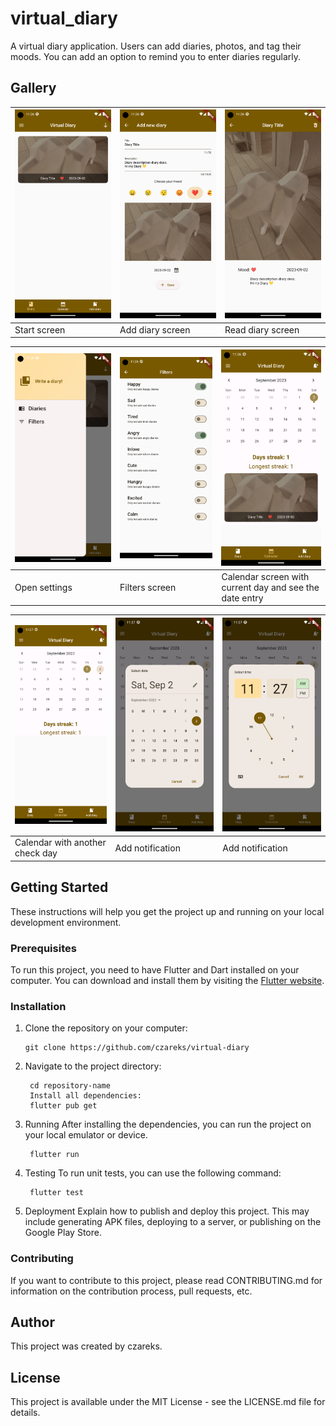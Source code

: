 
# virtual_diary

A virtual diary application. Users can add diaries, photos, and tag their moods. You can add an option to remind you to enter diaries regularly.

## Gallery
| ![Zdjęcie 1](app%20photo/1.png) | ![Zdjęcie 2](app%20photo/2.png) | ![Zdjęcie 3](app%20photo/3.png) |
| ------------------------------------- | ------------------------------------- | ------------------------------------- |
| Start screen                        | Add diary screen                        | Read diary screen                        |

| ![Zdjęcie 4](app%20photo/4.png) | ![Zdjęcie 5](app%20photo/5.png) | ![Zdjęcie 6](app%20photo/6.png) |
| ------------------------------------- | ------------------------------------- | ------------------------------------- |
| Open settings                        | Filters screen                        | Calendar screen with current day and see the date entry |

| ![Zdjęcie 7](app%20photo/7.png) | ![Zdjęcie 8](app%20photo/8.png) | ![Zdjęcie 9](app%20photo/9.png) |
| ------------------------------------- | ------------------------------------- | ------------------------------------- |
| Calendar with another check day                        | Add notification                        | Add notification                        |


## Getting Started

These instructions will help you get the project up and running on your local development environment.

### Prerequisites

To run this project, you need to have Flutter and Dart installed on your computer. You can download and install them by visiting the [Flutter website](https://flutter.dev/docs/get-started/install).

### Installation

1. Clone the repository on your computer:

   ```shell
   git clone https://github.com/czareks/virtual-diary
2. Navigate to the project directory:
   ```shell
	cd repository-name
	Install all dependencies:
	flutter pub get
3. Running
	After installing the dependencies, you can run the project on your local emulator or device.
   ```shell
	flutter run
4. Testing
	To run unit tests, you can use the following command:
   ```shell
	flutter test
5. Deployment
Explain how to publish and deploy this project. This may include generating APK files, deploying to a server, or publishing on the Google Play Store.

### Contributing
If you want to contribute to this project, please read CONTRIBUTING.md for information on the contribution process, pull requests, etc.

## Author

This project was created by czareks.

## License
This project is available under the MIT License - see the LICENSE.md file for details.
